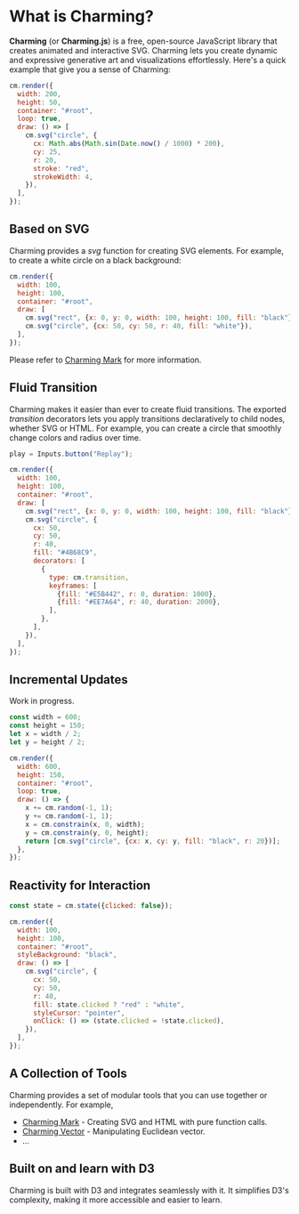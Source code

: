 # What is Charming?

**Charming** (or **Charming.js**) is a free, open-source JavaScript library that creates animated and interactive SVG. Charming lets you create dynamic and expressive generative art and visualizations effortlessly. Here's a quick example that give you a sense of Charming:

```js eval t=module
cm.render({
  width: 200,
  height: 50,
  container: "#root",
  loop: true,
  draw: () => [
    cm.svg("circle", {
      cx: Math.abs(Math.sin(Date.now() / 1000) * 200),
      cy: 25,
      r: 20,
      stroke: "red",
      strokeWidth: 4,
    }),
  ],
});
```

## Based on SVG

Charming provides a _svg_ function for creating SVG elements. For example, to create a white circle on a black background:

```js eval t=module
cm.render({
  width: 100,
  height: 100,
  container: "#root",
  draw: [
    cm.svg("rect", {x: 0, y: 0, width: 100, height: 100, fill: "black"}),
    cm.svg("circle", {cx: 50, cy: 50, r: 40, fill: "white"}),
  ],
});
```

Please refer to [Charming Mark](/docs/charming-mark) for more information.

## Fluid Transition

Charming makes it easier than ever to create fluid transitions. The exported _transition_ decorators lets you apply transitions declaratively to child nodes, whether SVG or HTML. For example, you can create a circle that smoothly change colors and radius over time.

```js eval code=false
play = Inputs.button("Replay");
```

```js eval t=module,replayable
cm.render({
  width: 100,
  height: 100,
  container: "#root",
  draw: [
    cm.svg("rect", {x: 0, y: 0, width: 100, height: 100, fill: "black"}),
    cm.svg("circle", {
      cx: 50,
      cy: 50,
      r: 40,
      fill: "#4B68C9",
      decorators: [
        {
          type: cm.transition,
          keyframes: [
            {fill: "#E5B442", r: 0, duration: 1000},
            {fill: "#EE7A64", r: 40, duration: 2000},
          ],
        },
      ],
    }),
  ],
});
```

## Incremental Updates

Work in progress.

```js eval t=module
const width = 600;
const height = 150;
let x = width / 2;
let y = height / 2;

cm.render({
  width: 600,
  height: 150,
  container: "#root",
  loop: true,
  draw: () => {
    x += cm.random(-1, 1);
    y += cm.random(-1, 1);
    x = cm.constrain(x, 0, width);
    y = cm.constrain(y, 0, height);
    return [cm.svg("circle", {cx: x, cy: y, fill: "black", r: 20})];
  },
});
```

## Reactivity for Interaction

```js eval t=module
const state = cm.state({clicked: false});

cm.render({
  width: 100,
  height: 100,
  container: "#root",
  styleBackground: "black",
  draw: () => [
    cm.svg("circle", {
      cx: 50,
      cy: 50,
      r: 40,
      fill: state.clicked ? "red" : "white",
      styleCursor: "pointer",
      onClick: () => (state.clicked = !state.clicked),
    }),
  ],
});
```

## A Collection of Tools

Charming provides a set of modular tools that you can use together or independently. For example,

- [Charming Mark](/docs/charming-mark) - Creating SVG and HTML with pure function calls.
- [Charming Vector](/docs/charming-vector) - Manipulating Euclidean vector.
- ...

## Built on and learn with D3

Charming is built with D3 and integrates seamlessly with it. It simplifies D3's complexity, making it more accessible and easier to learn.
